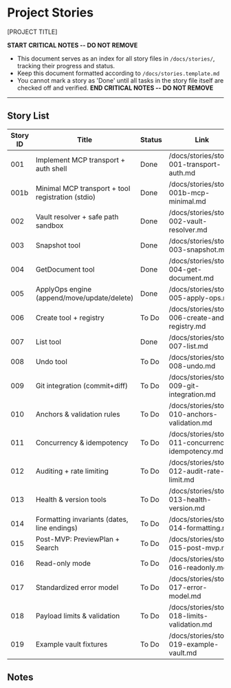 # Project Stories

[PROJECT TITLE]

**START CRITICAL NOTES -- DO NOT REMOVE**

- This document serves as an index for all story files in `/docs/stories/`, tracking their progress and status.
- Keep this document formatted according to `/docs/stories.template.md`
- You cannot mark a story as 'Done' until all tasks in the story file itself are checked off and verified.
  **END CRITICAL NOTES -- DO NOT REMOVE**

---

## Story List

| Story ID | Title                                             | Status      | Link                                               |
| -------- | ------------------------------------------------- | ----------- | -------------------------------------------------- |
| 001      | Implement MCP transport + auth shell              | Done        | /docs/stories/story-001-transport-auth.md          |
| 001b     | Minimal MCP transport + tool registration (stdio) | Done        | /docs/stories/story-001b-mcp-minimal.md            |
| 002      | Vault resolver + safe path sandbox                | Done        | /docs/stories/story-002-vault-resolver.md          |
| 003      | Snapshot tool                                     | Done        | /docs/stories/story-003-snapshot.md                |
| 004      | GetDocument tool                                  | Done        | /docs/stories/story-004-get-document.md            |
| 005      | ApplyOps engine (append/move/update/delete)       | Done        | /docs/stories/story-005-apply-ops.md               |
| 006      | Create tool + registry                            | To Do       | /docs/stories/story-006-create-and-registry.md     |
| 007      | List tool                                         | Done        | /docs/stories/story-007-list.md                    |
| 008      | Undo tool                                         | To Do       | /docs/stories/story-008-undo.md                    |
| 009      | Git integration (commit+diff)                     | To Do       | /docs/stories/story-009-git-integration.md         |
| 010      | Anchors & validation rules                        | To Do       | /docs/stories/story-010-anchors-validation.md      |
| 011      | Concurrency & idempotency                         | To Do       | /docs/stories/story-011-concurrency-idempotency.md |
| 012      | Auditing + rate limiting                          | To Do       | /docs/stories/story-012-audit-rate-limit.md        |
| 013      | Health & version tools                            | To Do       | /docs/stories/story-013-health-version.md          |
| 014      | Formatting invariants (dates, line endings)       | To Do       | /docs/stories/story-014-formatting.md              |
| 015      | Post-MVP: PreviewPlan + Search                    | To Do       | /docs/stories/story-015-post-mvp.md                |
| 016      | Read-only mode                                    | To Do       | /docs/stories/story-016-readonly.md                |
| 017      | Standardized error model                          | To Do       | /docs/stories/story-017-error-model.md             |
| 018      | Payload limits & validation                       | To Do       | /docs/stories/story-018-limits-validation.md       |
| 019      | Example vault fixtures                            | To Do       | /docs/stories/story-019-example-vault.md           |

## Notes

